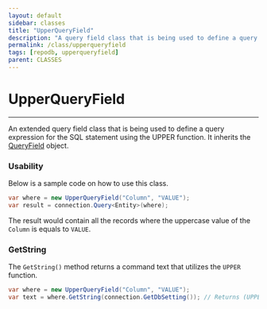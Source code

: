 ```yaml
---
layout: default
sidebar: classes
title: "UpperQueryField"
description: "A query field class that is being used to define a query expression for the SQL statement using the UPPER function."
permalink: /class/upperqueryfield
tags: [repodb, upperqueryfield]
parent: CLASSES
---
```


# UpperQueryField

---

An extended query field class that is being used to define a query expression for the SQL statement using the UPPER function. It inherits the [QueryField](/class/queryfield) object.

### Usability

Below is a sample code on how to use this class.

```csharp
var where = new UpperQueryField("Column", "VALUE");
var result = connection.Query<Entity>(where);
```

The result would contain all the records where the uppercase value of the `Column` is equals to `VALUE`.

### GetString

The `GetString()` method returns a command text that utilizes the `UPPER` function.

```csharp
var where = new UpperQueryField("Column", "VALUE");
var text = where.GetString(connection.GetDbSetting()); // Returns (UPPER([Column]) = @Column)
```
